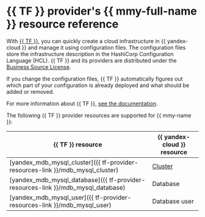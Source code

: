 # {{ TF }} provider's {{ mmy-full-name }} resource reference

With [{{ TF }}](https://www.terraform.io/), you can quickly create a cloud infrastructure in {{ yandex-cloud }} and manage it using configuration files. The configuration files store the infrastructure description in the HashiCorp Configuration Language (HCL). {{ TF }} and its providers are distributed under the [Business Source License](https://github.com/hashicorp/terraform/blob/main/LICENSE).

If you change the configuration files, {{ TF }} automatically figures out which part of your configuration is already deployed and what should be added or removed.


For more information about {{ TF }}, [see the documentation](../tutorials/infrastructure-management/terraform-quickstart.md#install-terraform).


The following {{ TF }} provider resources are supported for {{ mmy-name }}:

| **{{ TF }} resource** | **{{ yandex-cloud }} resource** |
| --- | --- |
| [yandex_mdb_mysql_cluster]({{ tf-provider-resources-link }}/mdb_mysql_cluster) | [Cluster](concepts/index.md) |
| [yandex_mdb_mysql_database]({{ tf-provider-resources-link }}/mdb_mysql_database) | Database |
| [yandex_mdb_mysql_user]({{ tf-provider-resources-link }}/mdb_mysql_user) | Database user |